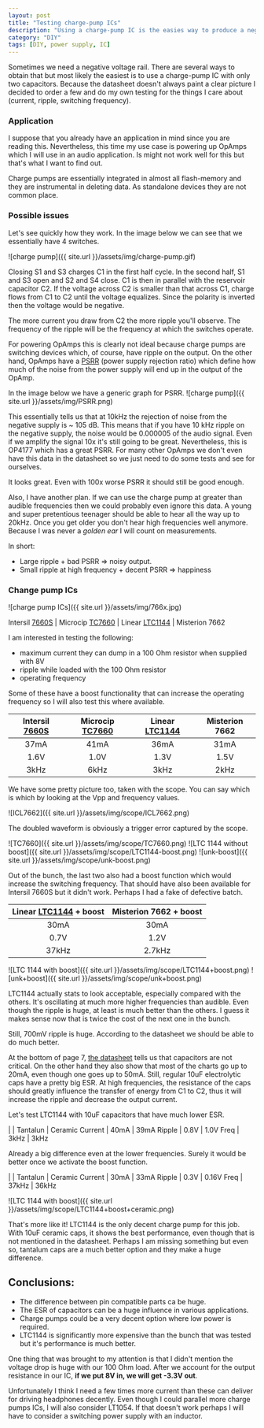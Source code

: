 ```yaml
---
layout: post
title: "Testing charge-pump ICs"
description: "Using a charge-pump IC is the easies way to produce a negative voltage; but how good are they?"
category: "DIY"
tags: [DIY, power supply, IC]
---
```


Sometimes we need a negative voltage rail. There are several ways to obtain that but most likely the easiest is to use a charge-pump IC with only two capacitors.
Because the datasheet doesn't always paint a clear picture I decided to order a few and do my own testing for the things I care about (current, ripple, switching frequency).


### Application

I suppose that you already have an application in mind since you are reading this. Nevertheless, this time my use case is powering up OpAmps which I will use in an audio application. Is might not work well for this but that's what I want to find out.

Charge pumps are essentially integrated in almost all flash-memory and they are instrumental in deleting data. As standalone devices they are not common place.

### Possible issues

Let's see quickly how they work. In the image below we can see that we essentially have 4 switches.

![charge pump]({{ site.url }}/assets/img/charge-pump.gif)

Closing S1 and S3 charges C1 in the first half cycle. In the second half, S1 and S3 open and S2 and S4 close. C1 is then in parallel with the reservoir capacitor C2. If the voltage across C2 is smaller than that across C1, charge flows from C1 to C2 until the voltage equalizes. Since the polarity is inverted then the voltage would be negative.

The more current you draw from C2 the more ripple you'll observe. The frequency of the ripple will be the frequency at which the switches operate.

For powering OpAmps this is clearly not ideal because charge pumps are switching devices which, of course, have ripple on the output. On the other hand, OpAmps have a [PSRR](https://en.wikipedia.org/wiki/Power_supply_rejection_ratio) (power supply rejection ratio) which define how much of the noise from the power supply will end up in the output of the OpAmp.

In the image below we have a generic graph for PSRR.
![charge pump]({{ site.url }}/assets/img/PSRR.png)

This essentially tells us that at 10kHz the rejection of noise from the negative supply is ~ 105 dB. This means that if you have 10 kHz ripple on the negative supply, the noise would be 0.000005 of the audio signal. Even if we amplify the signal 10x it's still going to be great. Nevertheless, this is OP4177 which has a great PSRR. For many other OpAmps we don't even have this data in the datasheet so we just need to do some tests and see for ourselves.

It looks great. Even with 100x worse PSRR it should still be good enough.

Also, I have another plan. If we can use the charge pump at greater than audible frequencies then we could probably even ignore this data. A young and super pretentious teenager should be able to hear all the way up to 20kHz. Once you get older you don't hear high frequencies well anymore. Because I was never a *golden ear* I will count on measurements.

In short:

+ Large ripple + bad PSRR => noisy output.
+ Small ripple at high frequency + decent PSRR => happiness

### Change pump ICs

![charge pump ICs]({{ site.url }}/assets/img/766x.jpg)

Intersil [7660S](http://www.intersil.com/content/dam/intersil/documents/icl7/icl7660s-a.pdf) | Microcip [TC7660](http://ww1.microchip.com/downloads/en/DeviceDoc/21465C.pdf) | Linear [LTC1144](http://cds.linear.com/docs/en/datasheet/1144fa.pdf) | Misterion 7662

I am interested in testing the following:

+ maximum current they can dump in a 100 Ohm resistor when supplied with 8V
+ ripple while loaded with the 100 Ohm resistor
+ operating frequency

Some of these have a boost functionality that can increase the operating frequency so I will also test this where available.


Intersil [7660S](http://www.intersil.com/content/dam/intersil/documents/icl7/icl7660s-a.pdf) | Microcip [TC7660](http://ww1.microchip.com/downloads/en/DeviceDoc/21465C.pdf) | Linear [LTC1144](http://cds.linear.com/docs/en/datasheet/1144fa.pdf) | Misterion 7662
:---:|:---:|:---:|:---:
37mA | 41mA | 36mA | 31mA
1.6V | 1.0V | 1.3V | 1.5V
3kHz | 6kHz | 3kHz | 2kHz

We have some pretty picture too, taken with the scope. You can say which is which by looking at the Vpp and frequency values.

![ICL7662]({{ site.url }}/assets/img/scope/ICL7662.png)

The doubled waveform is obviously a trigger error captured by the scope. 

![TC7660]({{ site.url }}/assets/img/scope/TC7660.png)
![LTC 1144 without boost]({{ site.url }}/assets/img/scope/LTC1144-boost.png)
![unk-boost]({{ site.url }}/assets/img/scope/unk-boost.png)


Out of the bunch, the last two also had a boost function which would increase the switching frequency. That should have also been available for Intersil 7660S but it didn't work. Perhaps I had a fake of defective batch.

Linear [LTC1144](http://cds.linear.com/docs/en/datasheet/1144fa.pdf) + boost | Misterion 7662 + boost
:---:|:---:
30mA | 30mA
0.7V | 1.2V
37kHz| 2.7kHz

![LTC 1144 with boost]({{ site.url }}/assets/img/scope/LTC1144+boost.png)
![unk+boost]({{ site.url }}/assets/img/scope/unk+boost.png)

LTC1144 actually stats to look acceptable, especially compared with the others. It's oscillating at much more higher frequencies than audible. Even though the ripple is huge, at least is much better than the others. I guess it makes sense now that is twice the cost of the next one in the bunch.

Still, 700mV ripple is huge. According to the datasheet we should be able to do much better.

At the bottom of page 7, [the datasheet](http://cds.linear.com/docs/en/datasheet/1144fa.pdf) tells us that capacitors are not critical. On the other hand they also show that most of the charts go up to 20mA, even though one goes up to 50mA.
Still, regular 10uF electrolytic caps have a pretty big ESR. At high frequencies, the resistance of the caps should greatly influence the transfer of energy from C1 to C2, thus it will increase the ripple and decrease the output current.

Let's test LTC1144 with 10uF capacitors that have much lower ESR.

|       | Tantalun | Ceramic
Current | 40mA     | 39mA
Ripple  | 0.8V     | 1.0V
Freq    | 3kHz     | 3kHz

Already a big difference even at the lower frequencies. Surely it would be better once we activate the boost function.


|       | Tantalun | Ceramic
Current | 30mA     | 33mA
Ripple  | 0.3V     | 0.16V
Freq    | 37kHz    | 36kHz

![LTC 1144 with boost]({{ site.url }}/assets/img/scope/LTC1144+boost+ceramic.png)

That's more like it! LTC1144 is the only decent charge pump for this job. With 10uF ceramic caps, it shows the best performance, even though that is not mentioned in the datasheet. Perhaps I am missing something but even so, tantalum caps are a much better option and they make a huge difference.

## Conclusions:

+ The difference between pin compatible parts ca be huge.
+ The ESR of capacitors can be a huge influence in various applications.
+ Charge pumps could be a very decent option where low power is required.
+ LTC1144 is significantly more expensive than the bunch that was tested but it's performance is much better.

One thing that was brought to my attention is that I didn't mention the voltage drop is huge with our 100 Ohm load. After we account for the output resistance in our IC, **if we put 8V in, we will get -3.3V out**.

Unfortunately I think I need a few times more current than these can deliver for driving headphones decently. Even though I could parallel more charge pumps ICs, I will also consider LT1054. If that doesn't work perhaps I will have to consider a switching power supply with an inductor.

